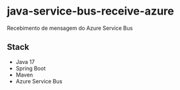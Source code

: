# java-service-bus-receive-azure
Recebimento de mensagem do Azure Service Bus

## Stack
- Java 17
- Spring Boot
- Maven
- Azure Service Bus

